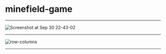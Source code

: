 # minefield-game

----

![Screenshot at Sep 30 22-43-02](https://github.com/erencansev/minefield-game/assets/109366452/a6b0db84-d3fe-4bc0-aee3-ff67b1f237bb)

----

![row-columns](https://github.com/erencansev/minefield-game/assets/109366452/0b210091-3c67-4936-bed5-bc8b8189fe9e)

----
